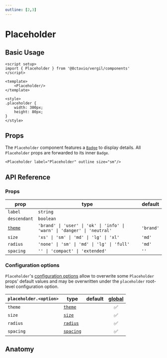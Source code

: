 ```yaml
---
outline: [2,3]
---
```


# Placeholder

<script setup>
import { Placeholder } from '@8ctavio/vergil/components'
</script>

## Basic Usage

<Demo>
    <Placeholder/>
</Demo>

```vue
<script setup>
import { Placeholder } from '@8ctavio/vergil/components'
</script>

<template>
    <Placeholder/>
</template>

<style>
.placeholder {
    width: 300px;
    height: 80px;
}
</style>
```

## Props

The `Placeholder` component features a [`Badge`](/components/badge) to display details. All `Placeholder` props are forwarded to its inner `Badge`.

```vue
<Placeholder label="Placeholder" outline size="sm"/>
```

<Demo>
    <Placeholder label="Placeholder" outline size="sm"/>
</Demo>

## API Reference

### Props

| prop | type | default |
| ---- | ---- | ------- |
| `label` | `string` | |
| `descendant` | `boolean` | |
| [`theme`](/theme#the-theme-prop) | `'brand' \| 'user' \| 'ok' \| 'info' \| 'warn' \| 'danger' \| 'neutral'` | `'brand'` |
| `size` | `'xs' \| 'sm' \| 'md' \| 'lg' \| 'xl'` | `'md'` |
| `radius` | `'none' \| 'sm' \| 'md' \| 'lg' \| 'full'` | `'md'` |
| `spacing` | `'' \| 'compact' \| 'extended'` | `''` |

### Configuration options

`Placeholder`'s [configuration options](/configuration) allow to overwrite some `Placeholder` props' default values and may be overwritten under the `placeholder` root-level configuration option.

| `placeholder.<option>` | type | default | [global](/configuration#global-configuration-options) |
| ---------------------- | ---- | ------- | :------: |
| `theme` | [`theme`](/theme#the-theme-prop) | | ✅ |
| `size` | [`size`](/theme#the-size-prop) | | ✅ |
| `radius` | [`radius`](/theme#the-radius-prop) | | ✅ |
| `spacing` | [`spacing`](/theme#the-spacing-prop) | | ✅ |

## Anatomy

<Demo>
    <Anatomy tag="div" classes="placeholder">
        <Anatomy tag="Badge" classes="badge"/>
    </Anatomy>
</Demo>

<style>
.placeholder {
    width: 300px;
    height: 80px;
}
</style>